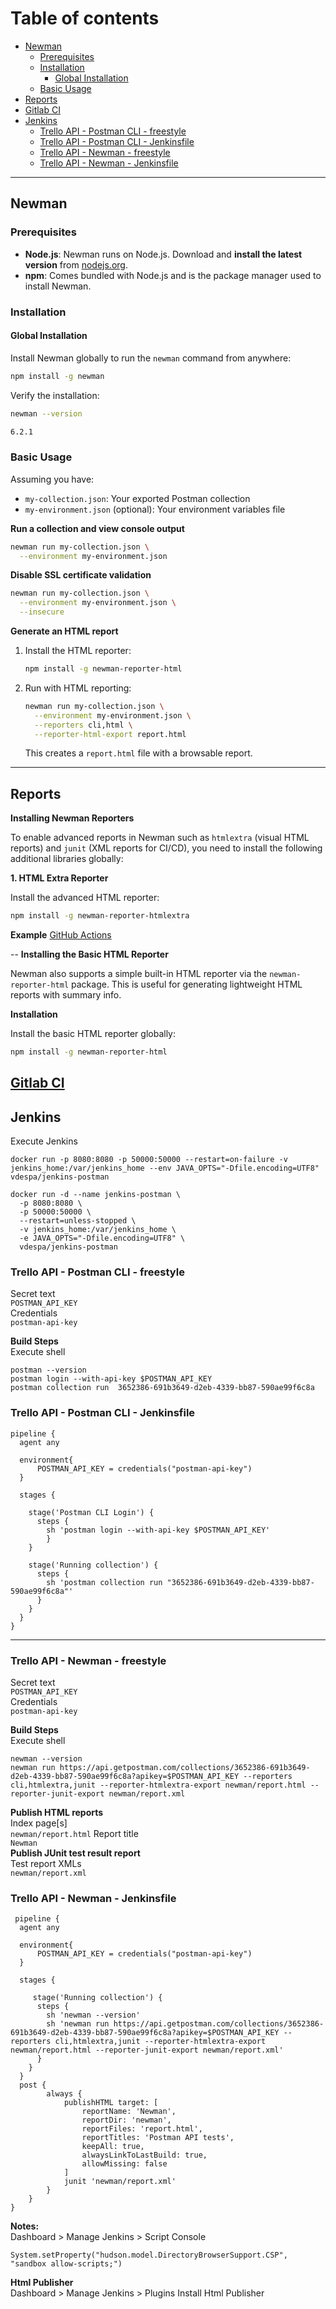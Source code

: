 <h1>Table of contents</h1>

- [Newman](#newman)
  - [Prerequisites](#prerequisites)
  - [Installation](#installation)
    - [Global Installation](#global-installation)
  - [Basic Usage](#basic-usage)
- [Reports](#reports)
- [Gitlab CI](#gitlab-ci)
- [Jenkins](#jenkins)
  - [Trello API - Postman CLI - freestyle](#trello-api---postman-cli---freestyle)
  - [Trello API - Postman CLI - Jenkinsfile](#trello-api---postman-cli---jenkinsfile)
  - [Trello API - Newman - freestyle](#trello-api---newman---freestyle)
  - [Trello API - Newman - Jenkinsfile](#trello-api---newman---jenkinsfile)
---
## Newman

### Prerequisites

- **Node.js**: Newman runs on Node.js. Download and **install the latest version** from [nodejs.org](https://nodejs.org/).
- **npm**: Comes bundled with Node.js and is the package manager used to install Newman.

### Installation

#### Global Installation
Install Newman globally to run the `newman` command from anywhere:

```bash
npm install -g newman
```

Verify the installation:

```bash
newman --version
```
```bash
6.2.1
```

### Basic Usage

Assuming you have:
- `my-collection.json`: Your exported Postman collection
- `my-environment.json` (optional): Your environment variables file

**Run a collection and view console output**

```bash
newman run my-collection.json \
  --environment my-environment.json
```

**Disable SSL certificate validation**

```bash
newman run my-collection.json \
  --environment my-environment.json \
  --insecure
```

**Generate an HTML report**

1. Install the HTML reporter:
   ```bash
   npm install -g newman-reporter-html
   ```
2. Run with HTML reporting:
   ```bash
   newman run my-collection.json \
     --environment my-environment.json \
     --reporters cli,html \
     --reporter-html-export report.html
   ```
   This creates a `report.html` file with a browsable report.

---
## Reports
**Installing Newman Reporters**

To enable advanced reports in Newman such as `htmlextra` (visual HTML reports) and `junit` (XML reports for CI/CD), you need to install the following additional libraries globally:

**1. HTML Extra Reporter**

Install the advanced HTML reporter:

```bash
npm install -g newman-reporter-htmlextra
```
**Example**
[GitHub Actions](https://github.com/ovidiocbba/running-newman-with-github-actions)  

--
**Installing the Basic HTML Reporter**

Newman also supports a simple built-in HTML reporter via the `newman-reporter-html` package. This is useful for generating lightweight HTML reports with summary info.

**Installation**

Install the basic HTML reporter globally:

```bash
npm install -g newman-reporter-html
```

[Gitlab CI](https://gitlab.com/ovidiomiranda/running-newman-with-gitlab-ci)
---

## Jenkins
Execute Jenkins
```shell
docker run -p 8080:8080 -p 50000:50000 --restart=on-failure -v jenkins_home:/var/jenkins_home --env JAVA_OPTS="-Dfile.encoding=UTF8" vdespa/jenkins-postman
```
```shell
docker run -d --name jenkins-postman \
  -p 8080:8080 \
  -p 50000:50000 \
  --restart=unless-stopped \
  -v jenkins_home:/var/jenkins_home \
  -e JAVA_OPTS="-Dfile.encoding=UTF8" \
  vdespa/jenkins-postman
```

### Trello API - Postman CLI - freestyle  
Secret text   
```POSTMAN_API_KEY```  
Credentials  
```postman-api-key```

**Build Steps**  
Execute shell
``` 
postman --version
postman login --with-api-key $POSTMAN_API_KEY
postman collection run  3652386-691b3649-d2eb-4339-bb87-590ae99f6c8a
``` 
### Trello API - Postman CLI - Jenkinsfile
```jenkinsfile
pipeline {
  agent any
  
  environment{
      POSTMAN_API_KEY = credentials("postman-api-key")
  }

  stages {
   
    stage('Postman CLI Login') {
      steps {
        sh 'postman login --with-api-key $POSTMAN_API_KEY'
        }
    }

    stage('Running collection') {
      steps {
        sh 'postman collection run "3652386-691b3649-d2eb-4339-bb87-590ae99f6c8a"'
      }
    }
  }
}
``` 
------
### Trello API - Newman - freestyle
Secret text   
```POSTMAN_API_KEY```  
Credentials  
```postman-api-key```

**Build Steps**  
Execute shell
``` 
newman --version
newman run https://api.getpostman.com/collections/3652386-691b3649-d2eb-4339-bb87-590ae99f6c8a?apikey=$POSTMAN_API_KEY --reporters cli,htmlextra,junit --reporter-htmlextra-export newman/report.html --reporter-junit-export newman/report.xml
``` 
**Publish HTML reports**  
Index page[s]   
```newman/report.html```
Report title   
```Newman```  
**Publish JUnit test result report**  
Test report XMLs  
```newman/report.xml```  
### Trello API - Newman - Jenkinsfile
```jenkinsfile
 pipeline {
  agent any
  
  environment{
      POSTMAN_API_KEY = credentials("postman-api-key")
  }

  stages {
   
     stage('Running collection') {
      steps {
        sh 'newman --version'
        sh 'newman run https://api.getpostman.com/collections/3652386-691b3649-d2eb-4339-bb87-590ae99f6c8a?apikey=$POSTMAN_API_KEY --reporters cli,htmlextra,junit --reporter-htmlextra-export newman/report.html --reporter-junit-export newman/report.xml'
      }
    }
  }
  post {
        always {
            publishHTML target: [
                reportName: 'Newman',
                reportDir: 'newman',
                reportFiles: 'report.html',
                reportTitles: 'Postman API tests',
                keepAll: true,
                alwaysLinkToLastBuild: true,
                allowMissing: false
            ]
            junit 'newman/report.xml'
        }
    }
}
``` 
**Notes:**  
Dashboard > Manage Jenkins > Script Console   
``` 
System.setProperty("hudson.model.DirectoryBrowserSupport.CSP", "sandbox allow-scripts;")
``` 
**Html Publisher**  
Dashboard > Manage Jenkins > Plugins
Install Html Publisher  
